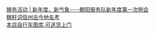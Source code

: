   
[狮务活动 | 新年度、新气象----朝阳服务队新年度第一次例会](http://www.dianyue.me/archives/385/5gh05y61pwicvqj8/)  
[稼轩词信州古今地名考](http://www.dianyue.me/archives/227/6v7i3x6txbjbifhb/)  
[本店自行车图库,可送货上门](http://www.dianyue.me/archives/759/59m7dfjxt0qyf1g9/)